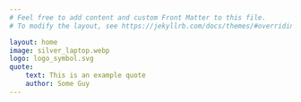 ```yaml
---
# Feel free to add content and custom Front Matter to this file.
# To modify the layout, see https://jekyllrb.com/docs/themes/#overriding-theme-defaults

layout: home
image: silver_laptop.webp
logo: logo_symbol.svg
quote:
    text: This is an example quote
    author: Some Guy
---
```

